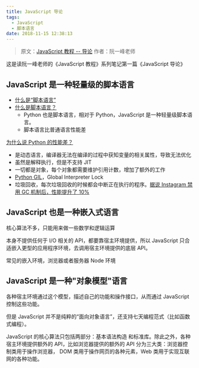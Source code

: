 ```yaml
---
title: JavaScript 导论
tags:
  - JavaScript
  - 脚本语言
date: 2018-11-15 12:38:13
---
```


> 原文：[JavaScript 教程 -- 导论](https://wangdoc.com/javascript/basic/introduction.html)
> 作者：阮一峰老师

这是读阮一峰老师的《JavaScript 教程》系列笔记第一篇《JavaScript 导论》

## JavaScript 是一种轻量级的脚本语言

- [什么是“脚本语言”](http://www.yinwang.org/blog-cn/2013/03/29/scripting-language)
- [什么是脚本语言？](https://www.zhihu.com/question/22220383)
  - Python 也是脚本语言，相对于 Python，JavaScript 是一种轻量级脚本语言。
  - 脚本语言比普通语言性能差

[为什么说 Python 的性能差？](https://www.jianshu.com/p/3e810a619e9f)

- 是动态语言，编译器无法在编译的过程中获知变量的相关属性，导致无法优化
- 虽然是解释执行，但是不支持 JIT
- 一切都是对象，每个对象都需要维护引用计数，增加了额外的工作
- [Python GIL](http://cenalulu.github.io/python/gil-in-python/)，Global Interpreter Lock
- 垃圾回收，每次垃圾回收的时候都会中断正在执行的程序。[据说 Instagram 禁用 GC 机制后，性能提升了 10%](https://mp.weixin.qq.com/s?__biz=MjM5MDE0Mjc4MA==&mid=2650995396&idx=1&sn=3fc6f216fcf8f09232694b499da541c3)

## JavaScript 也是一种嵌入式语言

核心算法不多，只能用来做一些数学和逻辑运算

本身不提供任何于 I/O 相关的 API，都要靠宿主环境提供，所以 JavaScript 只合适嵌入更型的应用程序环境，去调用宿主环境提供的底层 API。

常见的嵌入环境，浏览器或者服务器 Node 环境

## JavaScript 是一种"对象模型"语言

各种宿主环境通过这个模型，描述自己的功能和操作接口，从而通过 JavaScript 控制这些功能。

但是 JavaScript 并不是纯粹的“面向对象语言”，还支持七天编程范式（比如函数式编程）。

JavaScript 的核心算法只包括两部分：基本语法构造 和标准库。除此之外，各种宿主环境提供额外的 API，比如浏览器提供的额外的 API 分为三大类：浏览器控制类用于操作浏览器， DOM 类用于操作网页的各种元素，Web 类用于实现互联网的各种功能。

